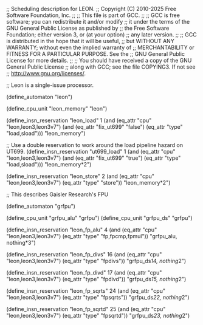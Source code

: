 ;; Scheduling description for LEON.
;;   Copyright (C) 2010-2025 Free Software Foundation, Inc.
;;
;; This file is part of GCC.
;;
;; GCC is free software; you can redistribute it and/or modify
;; it under the terms of the GNU General Public License as published by
;; the Free Software Foundation; either version 3, or (at your option)
;; any later version.
;;
;; GCC is distributed in the hope that it will be useful,
;; but WITHOUT ANY WARRANTY; without even the implied warranty of
;; MERCHANTABILITY or FITNESS FOR A PARTICULAR PURPOSE.  See the
;; GNU General Public License for more details.
;;
;; You should have received a copy of the GNU General Public License
;; along with GCC; see the file COPYING3.  If not see
;; <http://www.gnu.org/licenses/>.

;; Leon is a single-issue processor.

(define_automaton "leon")

(define_cpu_unit "leon_memory" "leon")

(define_insn_reservation "leon_load" 1
  (and (eq_attr "cpu" "leon,leon3,leon3v7")
       (and (eq_attr "fix_ut699" "false") (eq_attr "type" "load,sload")))
  "leon_memory")

;; Use a double reservation to work around the load pipeline hazard on UT699.
(define_insn_reservation "ut699_load" 1
  (and (eq_attr "cpu" "leon,leon3,leon3v7")
       (and (eq_attr "fix_ut699" "true") (eq_attr "type" "load,sload")))
  "leon_memory*2")

(define_insn_reservation "leon_store" 2
  (and (eq_attr "cpu" "leon,leon3,leon3v7") (eq_attr "type" "store"))
  "leon_memory*2")

;; This describes Gaisler Research's FPU

(define_automaton "grfpu")

(define_cpu_unit "grfpu_alu" "grfpu")
(define_cpu_unit "grfpu_ds" "grfpu")

(define_insn_reservation "leon_fp_alu" 4
  (and (eq_attr "cpu" "leon,leon3,leon3v7") (eq_attr "type" "fp,fpcmp,fpmul"))
  "grfpu_alu, nothing*3")

(define_insn_reservation "leon_fp_divs" 16
  (and (eq_attr "cpu" "leon,leon3,leon3v7") (eq_attr "type" "fpdivs"))
  "grfpu_ds*14, nothing*2")

(define_insn_reservation "leon_fp_divd" 17
  (and (eq_attr "cpu" "leon,leon3,leon3v7") (eq_attr "type" "fpdivd"))
  "grfpu_ds*15, nothing*2")

(define_insn_reservation "leon_fp_sqrts" 24
  (and (eq_attr "cpu" "leon,leon3,leon3v7") (eq_attr "type" "fpsqrts"))
  "grfpu_ds*22, nothing*2")

(define_insn_reservation "leon_fp_sqrtd" 25
  (and (eq_attr "cpu" "leon,leon3,leon3v7") (eq_attr "type" "fpsqrtd"))
  "grfpu_ds*23, nothing*2")
